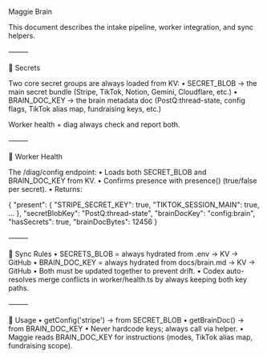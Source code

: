 Maggie Brain

This document describes the intake pipeline, worker integration, and sync helpers.

⸻

🔐 Secrets

Two core secret groups are always loaded from KV:
	•	SECRET_BLOB → the main secret bundle (Stripe, TikTok, Notion, Gemini, Cloudflare, etc.)
	•	BRAIN_DOC_KEY → the brain metadata doc (PostQ:thread-state, config flags, TikTok alias map, fundraising keys, etc.)

Worker health + diag always check and report both.

⸻

🔎 Worker Health

The /diag/config endpoint:
	•	Loads both SECRET_BLOB and BRAIN_DOC_KEY from KV.
	•	Confirms presence with presence() (true/false per secret).
	•	Returns:

{
  "present": { "STRIPE_SECRET_KEY": true, "TIKTOK_SESSION_MAIN": true, ... },
  "secretBlobKey": "PostQ:thread-state",
  "brainDocKey": "config:brain",
  "hasSecrets": true,
  "brainDocBytes": 12456
}


⸻

🔄 Sync Rules
	•	SECRETS_BLOB = always hydrated from .env → KV → GitHub
	•	BRAIN_DOC_KEY = always hydrated from docs/brain.md → KV → GitHub
	•	Both must be updated together to prevent drift.
	•	Codex auto-resolves merge conflicts in worker/health.ts by always keeping both key paths.

⸻

📌 Usage
	•	getConfig('stripe') → from SECRET_BLOB
	•	getBrainDoc() → from BRAIN_DOC_KEY
	•	Never hardcode keys; always call via helper.
	•	Maggie reads BRAIN_DOC_KEY for instructions (modes, TikTok alias map, fundraising scope).

